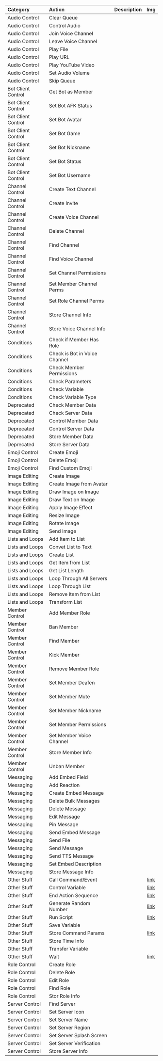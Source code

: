 Category | Action | Description | Img
:-|:-|:-|:-:
Audio Control | Clear Queue | | 
Audio Control | Control Audio | | 
Audio Control | Join Voice Channel | | 
Audio Control | Leave Voice Channel | | 
Audio Control | Play File | | 
Audio Control | Play URL | | 
Audio Control | Play YouTube Video | | 
Audio Control | Set Audio Volume | | 
Audio Control | Skip Queue | | 
Bot Client Control | Get Bot as Member | | 
Bot Client Control | Set Bot AFK Status | | 
Bot Client Control | Set Bot Avatar | | 
Bot Client Control | Set Bot Game | | 
Bot Client Control | Set Bot Nickname | | 
Bot Client Control | Set Bot Status | | 
Bot Client Control | Set Bot Username | | 
Channel Control | Create Text Channel | | 
Channel Control | Create Invite | | 
Channel Control | Create Voice Channel | | 
Channel Control | Delete Channel | | 
Channel Control | Find Channel | | 
Channel Control | Find Voice Channel | | 
Channel Control | Set Channel Permissions | | 
Channel Control | Set Member Channel Perms | | 
Channel Control | Set Role Channel Perms | | 
Channel Control | Store Channel Info | | 
Channel Control | Store Voice Channel Info | | 
Conditions | Check if Member Has Role  | | 
Conditions | Check is Bot in Voice Channel | | 
Conditions | Check Member Permissions | | 
Conditions | Check Parameters | | 
Conditions | Check Variable | | 
Conditions | Check Variable Type | | 
Deprecated | Check Member Data | | 
Deprecated | Check Server Data | | 
Deprecated | Control Member Data | | 
Deprecated | Control Server Data | | 
Deprecated | Store Member Data | | 
Deprecated | Store Server Data | | 
Emoji Control | Create Emoji | | 
Emoji Control | Delete Emoji | | 
Emoji Control | Find Custom Emoji | | 
Image Editing | Create Image | | 
Image Editing | Create Image from Avatar | | 
Image Editing | Draw Image on Image | | 
Image Editing | Draw Text on Image | | 
Image Editing | Apply Image Effect | | 
Image Editing | Resize Image | | 
Image Editing | Rotate Image | | 
Image Editing | Send Image | | 
Lists and Loops | Add Item to List | | 
Lists and Loops | Convet List to Text | | 
Lists and Loops | Create List | | 
Lists and Loops | Get Item from List | | 
Lists and Loops | Get List Length | | 
Lists and Loops | Loop Through All Servers | | 
Lists and Loops | Loop Through List | | 
Lists and Loops | Remove Item from List | | 
Lists and Loops | Transform List | | 
Member Control | Add Member Role | | 
Member Control | Ban Member | | 
Member Control | Find Member | | 
Member Control | Kick Member | | 
Member Control | Remove Member Role | | 
Member Control | Set Member Deafen | | 
Member Control | Set Member Mute | | 
Member Control | Set Member Nickname | | 
Member Control | Set Member Permissions | | 
Member Control | Set Member Voice Channel | | 
Member Control | Store Member Info | | 
Member Control | Unban Member | | 
Messaging | Add Embed Field | | 
Messaging | Add Reaction | | 
Messaging | Create Embed Message | | 
Messaging | Delete Bulk Messages | | 
Messaging | Delete Message | | 
Messaging | Edit Message | | 
Messaging | Pin Message | | 
Messaging | Send Embed Message | | 
Messaging | Send File | | 
Messaging | Send Message | | 
Messaging | Send TTS Message | | 
Messaging | Set Embed Description | | 
Messaging | Store Message Info | | 
Other Stuff | Call Command/Event | | [link](https://raw.githubusercontent.com/Silversunset01/dbm/master/screenshots/actions/callcommandevent.PNG) 
Other Stuff | Control Variable | | [link](https://raw.githubusercontent.com/Silversunset01/dbm/master/screenshots/actions/controlvariable.PNG)
Other Stuff | End Action Sequence | | [link](https://raw.githubusercontent.com/Silversunset01/dbm/master/screenshots/actions/endactionsequence.PNG)
Other Stuff | Generate Random Number | | [link](https://raw.githubusercontent.com/Silversunset01/dbm/master/screenshots/actions/generaterandomnumber.PNG)
Other Stuff | Run Script | | [link](https://raw.githubusercontent.com/Silversunset01/dbm/master/screenshots/actions/runscript.PNG)
Other Stuff | Save Variable | | 
Other Stuff | Store Command Params | | [link](https://raw.githubusercontent.com/Silversunset01/dbm/master/screenshots/actions/storecommandparams.PNG)
Other Stuff | Store Time Info | | 
Other Stuff | Transfer Variable | | 
Other Stuff | Wait | | [link](https://raw.githubusercontent.com/Silversunset01/dbm/master/screenshots/actions/wait.PNG)
Role Control | Create Role | | 
Role Control | Delete Role | | 
Role Control | Edit Role | | 
Role Control | Find Role | | 
Role Control | Stor Role Info | | 
Server Control | Find Server | |
Server Control | Set Server Icon | |
Server Control | Set Server Name | |
Server Control | Set Server Region | |
Server Control | Set Server Splash Screen | |
Server Control | Set Server Verification | |
Server Control | Store Server Info | |
